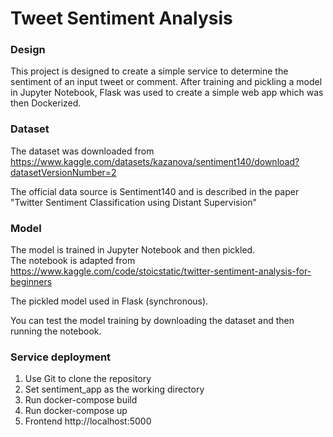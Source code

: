 # Tweet Sentiment Analysis

### Design
This project is designed to create a simple service to determine the sentiment of an input tweet or comment. After training and pickling a model in Jupyter Notebook, Flask was used to create a simple web app which was then Dockerized.

### Dataset
The dataset was downloaded from https://www.kaggle.com/datasets/kazanova/sentiment140/download?datasetVersionNumber=2

The official data source is Sentiment140 and is described in the paper "Twitter Sentiment Classification using Distant Supervision"

### Model
The model is trained in Jupyter Notebook and then pickled.   
The notebook is adapted from https://www.kaggle.com/code/stoicstatic/twitter-sentiment-analysis-for-beginners

The pickled model used in Flask (synchronous).

You can test the model training by downloading the dataset and then running the notebook. 


### Service deployment

1. Use Git to clone the repository
2. Set sentiment_app as the working directory
3. Run docker-compose build
4. Run docker-compose up
5. Frontend http://localhost:5000 



